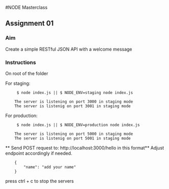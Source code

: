 #NODE Masterclass
## Assignment 01

### Aim
Create a simple RESTful JSON API with a welcome message


### Instructions
On root of the folder

For staging:
```
     $ node index.js || $ NODE_ENV=staging node index.js

    The server is listening on port 3000 in staging mode
    The server is listenig on port 3001 in staging mode
```

For production:
```
     $ node index.js || $ NODE_ENV=production node index.js

    The server is listening on port 5000 in staging mode
    The server is listenig on port 5001 in staging mode
```


** Send POST request to: http://localhost:3000/hello in this format**
Adjust endpoint accordingly if needed.

```
    {
        "name": "add your name"
    }

```

press ctrl + c to stop the servers



